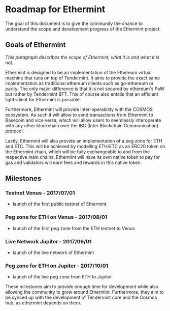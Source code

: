 # Roadmap for Ethermint

The goal of this document is to give the community the chance to understand the scope
and development progress of the Ethermint project. 

## Goals of Ethermint
*This paragraph describes the scope of Ethermint, what it is and what it is not.*

Ethermint is designed to be an implementation of the Ethereum virtual machine that runs
on top of Tendermint. It aims to provide the exact same implementation as traditional
ethereum clients such as go-ethereum or parity. The only major difference is that
it is not secured by ethereum's PoW but rather by Tendermint BFT. This of course also
entails that an efficient light-client for Ethermint is possible.

Furthermore, Ethermint will provide inter-operability with the COSMOS ecosystem. As
such it will allow to send transactions from Ethermint to Basecoin and vice versa,
which will allow users to seemlessly interoperate with any other blockchain over the
IBC (Inter Blockchain Communication) protocol. 

Lastly, Ethermint will also provide an implementation of a peg zone for ETH and ETC.
This will be achieved by modelling ETH/ETC as an ERC20 token on the Ethermint chain,
which will be fully exchangeable to and from the respective main chains. Ethermint
will have its own native token to pay for gas and validators will earn fees and
rewards in this native token. 

## Milestones
### Testnet Venus - 2017/07/01
- launch of the first public testnet of Ethermint 

### Peg zone for ETH on Venus - 2017/08/01
- launch of the first peg zone from the ETH testnet to Venus

### Live Network Jupiter - 2017/09/01
- launch of the live network of Ethermint

### Peg zone for ETH on Jupiter - 2017/10/01
- launch of the live peg zone from ETH to Jupiter

These milestones aim to provide enough time for development while also allowing the
community to grow around Ethermint. Furthermore, they aim to be synced up with the
development of Tendermint core and the Cosmos hub, as ethermint depends on them.

